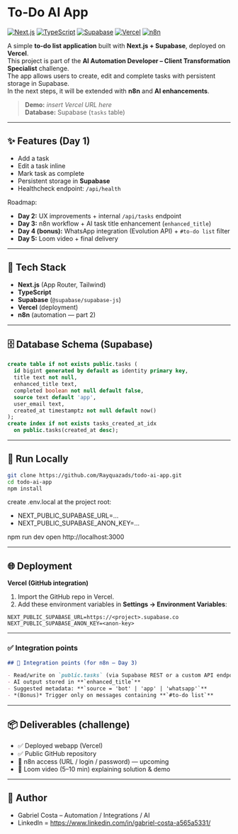 # To-Do AI App

[![Next.js](https://img.shields.io/badge/Next.js-15-black?logo=nextdotjs)](https://nextjs.org/)
[![TypeScript](https://img.shields.io/badge/TypeScript-5-3178C6?logo=typescript)](https://www.typescriptlang.org/)
[![Supabase](https://img.shields.io/badge/Supabase-Postgres-3FCF8E?logo=supabase&logoColor=white)](https://supabase.com/)
[![Vercel](https://img.shields.io/badge/Deploy-Vercel-000?logo=vercel)](https://vercel.com/)
[![n8n](https://img.shields.io/badge/Automation-n8n-F50057?logo=n8n&logoColor=white)](https://n8n.io/)

A simple **to-do list application** built with **Next.js + Supabase**, deployed on **Vercel**.  
This project is part of the **AI Automation Developer – Client Transformation Specialist** challenge.  
The app allows users to create, edit and complete tasks with persistent storage in Supabase.  
In the next steps, it will be extended with **n8n** and **AI enhancements**.

> **Demo:** _insert Vercel URL here_  
> **Database:** Supabase (`tasks` table)

---

## ✨ Features (Day 1)
- Add a task
- Edit a task inline
- Mark task as complete
- Persistent storage in **Supabase**
- Healthcheck endpoint: `/api/health`

Roadmap:
- **Day 2:** UX improvements + internal `/api/tasks` endpoint
- **Day 3:** n8n workflow + AI task title enhancement (`enhanced_title`)
- **Day 4 (bonus):** WhatsApp integration (Evolution API) + `#to-do list` filter
- **Day 5:** Loom video + final delivery

---

## 🧱 Tech Stack
- **Next.js** (App Router, Tailwind)
- **TypeScript**
- **Supabase** (`@supabase/supabase-js`)
- **Vercel** (deployment)
- **n8n** (automation — part 2)


---

## 🗄️ Database Schema (Supabase)
```sql
create table if not exists public.tasks (
  id bigint generated by default as identity primary key,
  title text not null,
  enhanced_title text,
  completed boolean not null default false,
  source text default 'app',
  user_email text,
  created_at timestamptz not null default now()
);
create index if not exists tasks_created_at_idx
  on public.tasks(created_at desc);
```

---

## 🚀 Run Locally

```bash
git clone https://github.com/Rayquazads/todo-ai-app.git
cd todo-ai-app
npm install
```
create .env.local at the project root:
- NEXT_PUBLIC_SUPABASE_URL=...
- NEXT_PUBLIC_SUPABASE_ANON_KEY=...

npm run dev
open http://localhost:3000

---

## 🌐 Deployment

**Vercel (GitHub integration)**

1. Import the GitHub repo in Vercel.
2. Add these environment variables in **Settings → Environment Variables**:

```env
NEXT_PUBLIC_SUPABASE_URL=https://<project>.supabase.co
NEXT_PUBLIC_SUPABASE_ANON_KEY=<anon-key>
```


---

### ✅ Integration points

```md
## 🧩 Integration points (for n8n – Day 3)

- Read/write on `public.tasks` (via Supabase REST or a custom API endpoint)
- AI output stored in **`enhanced_title`**
- Suggested metadata: **`source = 'bot' | 'app' | 'whatsapp'`**
- *(Bonus)* Trigger only on messages containing **`#to-do list`**
```

---

## 📦 Deliverables (challenge)

- ✅ Deployed webapp (Vercel)
- ✅ Public GitHub repository
- 🔄 n8n access (URL / login / password) — upcoming
- 🔄 Loom video (5–10 min) explaining solution & demo

---

## 👤 Author
- Gabriel Costa – Automation / Integrations / AI
- LinkedIn = https://www.linkedin.com/in/gabriel-costa-a565a5331/
